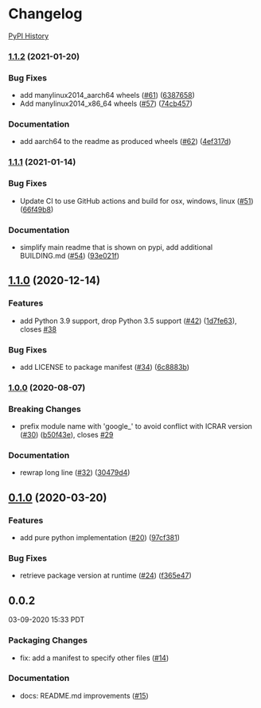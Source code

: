 # Changelog

[PyPI History][1]

[1]: https://pypi.org/project/google-crc32c/#history

### [1.1.2](https://www.github.com/googleapis/python-crc32c/compare/v1.1.1...v1.1.2) (2021-01-20)


### Bug Fixes

* add manylinux2014_aarch64 wheels ([#61](https://www.github.com/googleapis/python-crc32c/issues/61)) ([6387658](https://www.github.com/googleapis/python-crc32c/commit/63876582aec715100f61581657f9d994a1ace1bc))
* Add manylinux2014_x86_64 wheels ([#57](https://www.github.com/googleapis/python-crc32c/issues/57)) ([74cb457](https://www.github.com/googleapis/python-crc32c/commit/74cb457255a81d0aa5bee16425675140ed637410))


### Documentation

* add aarch64 to the readme as produced wheels ([#62](https://www.github.com/googleapis/python-crc32c/issues/62)) ([4ef317d](https://www.github.com/googleapis/python-crc32c/commit/4ef317d0efcd654842d17e03749b801303c8bc30))

### [1.1.1](https://www.github.com/googleapis/python-crc32c/compare/v1.1.0...v1.1.1) (2021-01-14)


### Bug Fixes

* Update CI to use GitHub actions and build for osx, windows, linux ([#51](https://www.github.com/googleapis/python-crc32c/issues/51)) ([66f49b8](https://www.github.com/googleapis/python-crc32c/commit/66f49b889ad66f7ecd5d6aeaf840f2c8f2ac131e))


### Documentation

* simplify main readme that is shown on pypi, add additional BUILDING.md ([#54](https://www.github.com/googleapis/python-crc32c/issues/54)) ([93e021f](https://www.github.com/googleapis/python-crc32c/commit/93e021fe8bc55fb046317b884ca21cb75e131e4f))

## [1.1.0](https://www.github.com/googleapis/python-crc32c/compare/v0.1.1...v1.1.0) (2020-12-14)


### Features

* add Python 3.9 support, drop Python 3.5 support ([#42](https://www.github.com/googleapis/python-crc32c/issues/42)) ([1d7fe63](https://www.github.com/googleapis/python-crc32c/commit/1d7fe6338fbcb0e74245f84c2034ac5371f7782a)), closes [#38](https://www.github.com/googleapis/python-crc32c/issues/38)


### Bug Fixes

* add LICENSE to package manifest ([#34](https://www.github.com/googleapis/python-crc32c/issues/34)) ([6c8883b](https://www.github.com/googleapis/python-crc32c/commit/6c8883b2c41aaa6f0dd5991896ad58e73f516182))

### [1.0.0](https://www.github.com/googleapis/python-crc32c/compare/v0.1.0...v1.0.0) (2020-08-07)

### Breaking Changes
* prefix module name with 'google_' to avoid conflict with ICRAR version ([#30](https://www.github.com/googleapis/python-crc32c/issues/30)) ([b50f43e](https://www.github.com/googleapis/python-crc32c/commit/b50f43e7bc40d91ccdade9ccc577a93c0ed05f3a)), closes [#29](https://www.github.com/googleapis/python-crc32c/issues/29)

### Documentation

* rewrap long line ([#32](https://www.github.com/googleapis/python-crc32c/issues/32)) ([30479d4](https://www.github.com/googleapis/python-crc32c/commit/30479d41997a09115aa0152b39ffef09bc97b13a))

## [0.1.0](https://www.github.com/googleapis/python-crc32c/compare/v0.0.2...v0.1.0) (2020-03-20)


### Features

* add pure python implementation ([#20](https://www.github.com/googleapis/python-crc32c/issues/20)) ([97cf381](https://www.github.com/googleapis/python-crc32c/commit/97cf3819035486628b2dcc2ad03e3b427fbf8046))


### Bug Fixes

* retrieve package version at runtime ([#24](https://www.github.com/googleapis/python-crc32c/issues/24)) ([f365e47](https://www.github.com/googleapis/python-crc32c/commit/f365e471c9ae90238ded65456635ccdb6cd33ca2))

## 0.0.2

03-09-2020 15:33 PDT


### Packaging Changes
- fix: add a manifest to specify other files ([#14](https://github.com/googleapis/python-crc32c/pull/14))

### Documentation
- docs: README.md improvements ([#15](https://github.com/googleapis/python-crc32c/pull/15))
